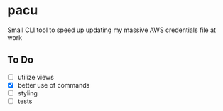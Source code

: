 # pacu
Small CLI tool to speed up updating my massive AWS credentials file at work

## To Do
- [ ] utilize views
- [x] better use of commands
- [ ] styling
- [ ] tests
